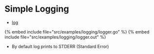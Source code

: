 # Simple Logging

* [log](https://golang.org/pkg/log/)

{% embed include file="src/examples/logging/logger.go" %}
{% embed include file="src/examples/logging/logger.out" %}

* By default log prints to STDERR (Standard Error)



